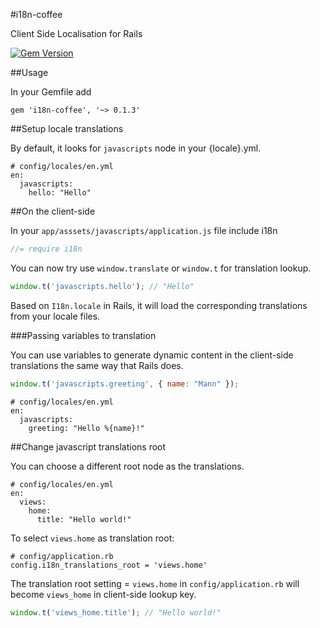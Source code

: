 #i18n-coffee

Client Side Localisation for Rails

[![Gem Version](https://badge.fury.io/rb/i18n-coffee@2x.png)](http://badge.fury.io/rb/i18n-coffee)

##Usage

In your Gemfile add

    gem 'i18n-coffee', '~> 0.1.3'

##Setup locale translations

By default, it looks for `javascripts` node in your {locale}.yml.

    # config/locales/en.yml
    en:
      javascripts:
        hello: "Hello"

##On the client-side

In your `app/asssets/javascripts/application.js` file include i18n

```javascript
//= require i18n
```

You can now try use `window.translate` or `window.t` for translation lookup.

```javascript
window.t('javascripts.hello'); // "Hello"
```

Based on `I18n.locale` in Rails, it will load the corresponding translations from your locale files.

###Passing variables to translation

You can use variables to generate dynamic content in the client-side translations the same way that Rails does.

```javascript
window.t('javascripts.greeting', { name: "Mann" });
```

    # config/locales/en.yml
    en:
      javascripts:
        greeting: "Hello %{name}!"
        
##Change javascript translations root

You can choose a different root node as the translations.

    # config/locales/en.yml
    en:
      views:
        home:
          title: "Hello world!"

To select `views.home` as translation root:

    # config/application.rb
    config.i18n_translations_root = 'views.home'

The translation root setting = `views.home` in `config/application.rb` will become `views_home` in client-side lookup key.  

```javascript
window.t('views_home.title'); // "Hello world!"
```
